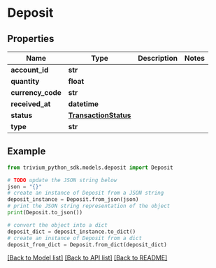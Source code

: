 # Deposit


## Properties

Name | Type | Description | Notes
------------ | ------------- | ------------- | -------------
**account_id** | **str** |  | 
**quantity** | **float** |  | 
**currency_code** | **str** |  | 
**received_at** | **datetime** |  | 
**status** | [**TransactionStatus**](TransactionStatus.md) |  | 
**type** | **str** |  | 

## Example

```python
from trivium_python_sdk.models.deposit import Deposit

# TODO update the JSON string below
json = "{}"
# create an instance of Deposit from a JSON string
deposit_instance = Deposit.from_json(json)
# print the JSON string representation of the object
print(Deposit.to_json())

# convert the object into a dict
deposit_dict = deposit_instance.to_dict()
# create an instance of Deposit from a dict
deposit_from_dict = Deposit.from_dict(deposit_dict)
```
[[Back to Model list]](../README.md#documentation-for-models) [[Back to API list]](../README.md#documentation-for-api-endpoints) [[Back to README]](../README.md)


